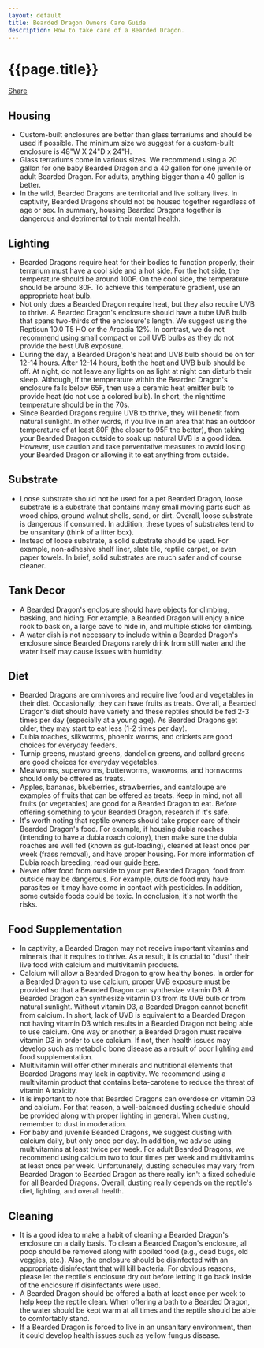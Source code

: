 ```yaml
---
layout: default
title: Bearded Dragon Owners Care Guide
description: How to take care of a Bearded Dragon.
---
```


<h1>{{page.title}}</h1>

<div class="fb-share-button" data-href="http://www.beardeddragonowners.com/bearded-dragon-care-guide.html" data-layout="button_count" data-size="large"><a target="_blank" href="https://www.facebook.com/sharer/sharer.php?u=http%3A%2F%2Fwww.beardeddragonowners.com%2Fbearded-dragon-care-guide.html&amp;src=sdkpreparse" class="fb-xfbml-parse-ignore">Share</a></div>

<div>
    <!-- Housing -->
    <div>
        <h2>Housing</h2>
            <ul>
                <li>Custom-built enclosures are better than glass terrariums and should be 
                used if possible. The minimum size we suggest for a custom-built 
                enclosure is 48"W X 24"D x 24"H.</li>
                <li>Glass terrariums come in various sizes. We recommend using a 20 gallon 
                for one baby Bearded Dragon and a 40 gallon for one juvenile or adult Bearded Dragon. 
                For adults, anything bigger than a 40 gallon is better.</li>
                <li>In the wild, Bearded Dragons are territorial and live solitary lives. In captivity, Bearded 
                Dragons should not be housed together regardless of age or sex. In summary, housing Bearded 
                Dragons together is dangerous and detrimental to their mental health.</li>
            </ul>  
    </div>
    <!-- Lighting -->
    <div>
        <h2>Lighting</h2>
            <ul>
                <li>Bearded Dragons require heat for their bodies to function properly, their 
                terrarium must have a cool side and a hot side. For the hot side, the temperature 
                should be around 100F. On the cool side, the temperature should be around 80F. To 
                achieve this temperature gradient, use an appropriate heat bulb.</li>
                <!--  -->
                <li>Not only does a Bearded Dragon require heat, but they also require UVB to thrive. A 
                Bearded Dragon's enclosure should have a tube UVB bulb that spans two-thirds of the 
                enclosure's length. We suggest using the Reptisun 10.0 T5 HO or 
                the Arcadia 12%. In contrast, we do not recommend using small compact or coil UVB 
                bulbs as they do not provide the best UVB exposure.</li>
                <!--  -->
                <li>During the day, a Bearded Dragon's heat and UVB bulb should be on for 12-14 hours. After 
                12-14 hours, both the heat and UVB bulb should be off. At night, do not leave any lights on 
                as light at night can disturb their sleep. Although, if the temperature within the Bearded 
                Dragon's enclosure falls below 65F, then use a ceramic heat emitter bulb to provide heat 
                (do not use a colored bulb). In short, the nighttime temperature should be in the 70s.</li>
                <!--  -->
                <li>Since Bearded Dragons require UVB to thrive, they will benefit from natural sunlight. 
                In other words, if you live in an area that has an outdoor temperature of at least 80F 
                (the closer to 95F the better), then taking your Bearded Dragon outside to soak up natural 
                UVB is a good idea. However, use caution and take preventative measures to avoid losing 
                your Bearded Dragon or allowing it to eat anything from outside. </li>
            </ul>
    </div>
    <!-- Substrate -->
    <div>
        <h2>Substrate</h2>
            <ul>
                <li>Loose substrate should not be used for a pet Bearded Dragon, loose substrate is 
                a substrate that contains many small moving parts such as wood chips, ground walnut 
                shells, sand, or dirt. Overall, loose substrate is dangerous if consumed. In addition, 
                these types of substrates tend to be unsanitary (think of a litter box).</li>
                <!--  -->
                <li>Instead of loose substrate, a solid substrate should be used. For example, non-adhesive 
                shelf liner, slate tile, reptile carpet, or even paper towels. In brief, solid substrates 
                are much safer and of course cleaner.</li>
            </ul>
    </div>
    <!-- Tank Decor -->
    <div>
        <h2>Tank Decor</h2>
            <ul>
                <li>A Bearded Dragon's enclosure should have objects for climbing, basking, and 
                hiding. For example, a Bearded Dragon will enjoy a nice rock to bask on, a large 
                cave to hide in, and multiple sticks for climbing.</li>
                <!--  -->
                <li>A water dish is not necessary to include within a Bearded Dragon's enclosure 
                since Bearded Dragons rarely drink from still water and the water itself may 
                cause issues with humidity.</li>
            </ul>
    </div>
    <!-- Diet -->
    <div>
        <h2>Diet</h2>
            <ul>
                <li>Bearded Dragons are omnivores and require live food and vegetables in their diet. Occasionally, 
                they can have fruits as treats. Overall, a Bearded Dragon's diet should have variety and these reptiles 
                should be fed 2-3 times per day (especially at a young age). As Bearded Dragons get older, they may 
                start to eat less (1-2 times per day).</li>
                <!--  -->
                <li>Dubia roaches, silkworms, phoenix worms, and crickets are good choices for everyday feeders.</li>
                <!--  -->
                <li>Turnip greens, mustard greens, dandelion greens, and collard greens are good choices for everyday vegetables.</li>
                <!--  -->
                <li>Mealworms, superworms, butterworms, waxworms, and hornworms should only be offered as treats.</li>
                <!--  -->
                <li>Apples, bananas, blueberries, strawberries, and cantaloupe are examples of fruits that can be offered as 
                treats. Keep in mind, not all fruits (or vegetables) are good for a Bearded Dragon to eat. Before offering something 
                to your Bearded Dragon, research if it's safe.</li>
                <!--  -->
                <li>It's worth noting that reptile owners should take proper care of their Bearded Dragon's food. For example, if 
                housing dubia roaches (intending to have a dubia roach colony), then make sure the dubia roaches are well fed (known as gut-loading), cleaned at least once per week (frass removal), and have proper housing. For more information of 
                Dubia roach breeding, read our guide <a href="https://beardeddragonowners.com/2021/11/17/how-to-breed-dubia-roaches.html" target="_blank">here</a>.
                 </li>
                <!--  -->
                <li>Never offer food from outside to your pet Bearded Dragon, food from outside may be dangerous. For example, 
                outside food may have parasites or it may have come in contact with pesticides. In addition, some outside 
                foods could be toxic. In conclusion, it's not worth the risks.</li>
            </ul>
    </div>
    <!-- Diet -->
    <div>
        <h2>Food Supplementation</h2>
            <ul>
                <li>In captivity, a Bearded Dragon may not receive important vitamins and minerals 
                that it requires to thrive. As a result, it is crucial to "dust" their live food 
                with calcium and multivitamin products.</li>
                <!--  -->
                <li>Calcium will allow a Bearded Dragon to grow healthy bones. In order for a Bearded 
                Dragon to use calcium, proper UVB exposure must be provided so that a Bearded Dragon can 
                synthesize vitamin D3. A Bearded Dragon can synthesize vitamin D3 from its UVB bulb or 
                from natural sunlight. Without vitamin D3, a Bearded Dragon cannot benefit from calcium. 
                In short, lack of UVB is equivalent to a Bearded Dragon not having vitamin D3 which results 
                in a Bearded Dragon not being able to use calcium. One way or another, a Bearded Dragon must 
                receive vitamin D3 in order to use calcium. If not, then health issues may 
                develop such as metabolic bone disease as a result of poor lighting and food supplementation.</li>
                <!--  -->
                <li>Multivitamin will offer other minerals and nutritional elements that Bearded 
                Dragons may lack in captivity. We recommend using a multivitamin product that contains 
                beta-carotene to reduce the threat of vitamin A toxicity.</li>
                <!--  -->
                <li>It is important to note that Bearded Dragons can overdose on vitamin D3 and 
                calcium. For that reason, a well-balanced dusting schedule should be provided along 
                with proper lighting in general. When dusting, remember to dust in moderation.</li>
                <!--  -->
                <li>For baby and juvenile Bearded Dragons, we suggest dusting with calcium daily, but only 
                once per day. In addition, we advise using multivitamins at least twice per week. For 
                adult Bearded Dragons, we recommend using calcium two to four times per week and multivitamins 
                at least once per week. Unfortunately, dusting schedules may vary from Bearded Dragon to 
                Bearded Dragon as there really isn't a fixed schedule for all Bearded Dragons. Overall, dusting 
                really depends on the reptile's diet, lighting, and overall health.</li>
            </ul>
    </div>
    <!-- Cleaning -->
    <div>
        <h2>Cleaning</h2>
            <ul>
                <li>It is a good idea to make a habit of cleaning a Bearded Dragon's enclosure 
                on a daily basis. To clean a Bearded Dragon's enclosure, all poop should be 
                removed along with spoiled food (e.g., dead bugs, old veggies, etc.). Also, the 
                enclosure should be disinfected with an appropriate disinfectant that will kill 
                bacteria. For obvious reasons, please let the reptile's enclosure dry out before 
                letting it go back inside of the enclosure if disinfectants were used.</li>
                <!--  -->
                <li>A Bearded Dragon should be offered a bath at least once per week to help keep 
                the reptile clean. When offering a bath to a Bearded Dragon, the water should be 
                kept warm at all times and the reptile should be able to comfortably stand.</li>
                <!--  -->
                <li>If a Bearded Dragon is forced to live in an unsanitary environment, then it 
                could develop health issues such as yellow fungus disease.</li>
            </ul>
    </div>
</div>